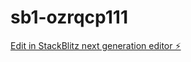 # sb1-ozrqcp111

[Edit in StackBlitz next generation editor ⚡️](https://stackblitz.com/~/github.com/yizao/sb1-ozrqcp111)